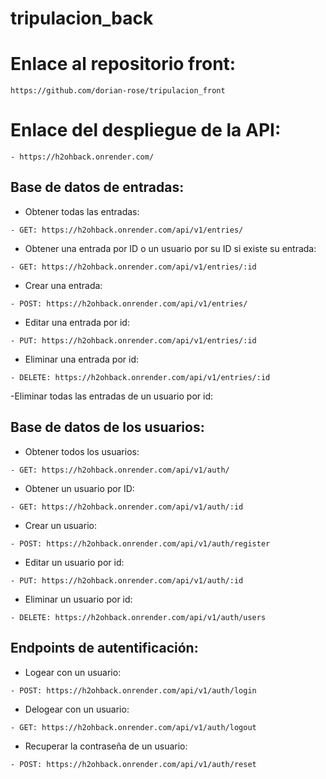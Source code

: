 # tripulacion_back

# Enlace al repositorio front:
````
https://github.com/dorian-rose/tripulacion_front
````

# Enlace del despliegue de la API:

````
- https://h2ohback.onrender.com/
```` 
## Base de datos de entradas:

- Obtener todas las entradas:
````
- GET: https://h2ohback.onrender.com/api/v1/entries/
````  

- Obtener una entrada por ID o un usuario por su ID si existe su entrada:
````
- GET: https://h2ohback.onrender.com/api/v1/entries/:id
```` 
- Crear una entrada:
````
- POST: https://h2ohback.onrender.com/api/v1/entries/
````  

- Editar una entrada por id:
````
- PUT: https://h2ohback.onrender.com/api/v1/entries/:id
````
- Eliminar una entrada por id:
````
- DELETE: https://h2ohback.onrender.com/api/v1/entries/:id
````  
-Eliminar todas las entradas de un usuario por id:
 
## Base de datos de los usuarios:
- Obtener todos los usuarios:
````
- GET: https://h2ohback.onrender.com/api/v1/auth/
````
- Obtener un usuario por ID:
````
- GET: https://h2ohback.onrender.com/api/v1/auth/:id
````
- Crear un usuario:
````
- POST: https://h2ohback.onrender.com/api/v1/auth/register
````
- Editar un usuario por id:
````
- PUT: https://h2ohback.onrender.com/api/v1/auth/:id
````
- Eliminar un usuario por id:
````
- DELETE: https://h2ohback.onrender.com/api/v1/auth/users
````

## Endpoints de autentificación:

- Logear con un usuario:
````
- POST: https://h2ohback.onrender.com/api/v1/auth/login
````
- Delogear con un usuario:
````
- GET: https://h2ohback.onrender.com/api/v1/auth/logout
````
- Recuperar la contraseña de un usuario:
````
- POST: https://h2ohback.onrender.com/api/v1/auth/reset
````
